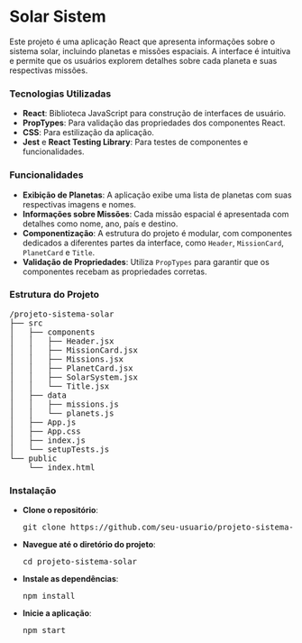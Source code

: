 # Solar Sistem
<p>Este projeto é uma aplicação React que apresenta informações sobre o sistema solar, incluindo planetas e missões espaciais. A interface é intuitiva e permite que os usuários explorem detalhes sobre cada planeta e suas respectivas missões.</p>

<h3>Tecnologias Utilizadas</h3>
<ul>
    <li><strong>React</strong>: Biblioteca JavaScript para construção de interfaces de usuário.</li>
    <li><strong>PropTypes</strong>: Para validação das propriedades dos componentes React.</li>
    <li><strong>CSS</strong>: Para estilização da aplicação.</li>
    <li><strong>Jest</strong> e <strong>React Testing Library</strong>: Para testes de componentes e funcionalidades.</li>
</ul>

<h3>Funcionalidades</h3>
<ul>
    <li><strong>Exibição de Planetas</strong>: A aplicação exibe uma lista de planetas com suas respectivas imagens e nomes.</li>
    <li><strong>Informações sobre Missões</strong>: Cada missão espacial é apresentada com detalhes como nome, ano, país e destino.</li>
    <li><strong>Componentização</strong>: A estrutura do projeto é modular, com componentes dedicados a diferentes partes da interface, como <code>Header</code>, <code>MissionCard</code>, <code>PlanetCard</code> e <code>Title</code>.</li>
    <li><strong>Validação de Propriedades</strong>: Utiliza <code>PropTypes</code> para garantir que os componentes recebam as propriedades corretas.</li>
</ul>

<h3>Estrutura do Projeto</h3>
<pre>
/projeto-sistema-solar
├── src
│   ├── components
│   │   ├── Header.jsx
│   │   ├── MissionCard.jsx
│   │   ├── Missions.jsx
│   │   ├── PlanetCard.jsx
│   │   ├── SolarSystem.jsx
│   │   └── Title.jsx
│   ├── data
│   │   ├── missions.js
│   │   └── planets.js
│   ├── App.js
│   ├── App.css
│   ├── index.js
│   └── setupTests.js
└── public
    └── index.html
</pre>

<h3>Instalação</h3>
<ul>
    <li><strong>Clone o repositório</strong>:
        <pre>git clone https://github.com/seu-usuario/projeto-sistema-solar.git</pre>
    </li>
    <li><strong>Navegue até o diretório do projeto</strong>:
        <pre>cd projeto-sistema-solar</pre>
    </li>
    <li><strong>Instale as dependências</strong>:
        <pre>npm install</pre>
    </li>
    <li><strong>Inicie a aplicação</strong>:
        <pre>npm start</pre>
    </li>
</ul>
